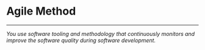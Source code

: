 # Agile Method
***
*You use software tooling and methodology that continuously monitors and improve the software quality during software development.*
